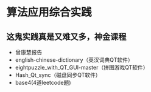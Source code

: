# 算法应用综合实践

## 这鬼实践真是又难又多，神金课程

- 曾康慧报告
- english-chinese-dictionary（英汉词典QT软件）
- eightpuzzle_with_QT_GUI-master（拼图游戏QT软件）
- Hash_Qt_sync（磁盘同步QT软件）
- base4(4道leetcode题)


